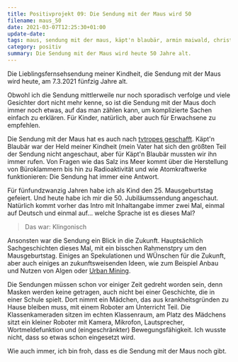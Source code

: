 ```yaml
---
title: Positivprojekt 09: Die Sendung mit der Maus wird 50
filename: maus_50
date: 2021-03-07T12:25:30+01:00
update-date:
tags: maus, sendung mit der maus, käpt'n blaubär, armin maiwald, christoph biemann, tvtropes
category: positiv
summary: Die Sendung mit der Maus wird heute 50 Jahre alt.
---
```


Die Lieblingsfernsehsendung meiner Kindheit, die Sendung mit der Maus wird heute, am 7.3.2021 fünfzig Jahre alt.

Obwohl ich die Sendung mittlerweile nur noch sporadisch verfolge und viele Gesichter dort nicht mehr kenne, so ist die Sendung mit der Maus doch immer noch etwas, auf das man zählen kann, um komplizierte Sachen einfach zu erklären. Für Kinder, natürlich, aber auch für Erwachsene zu empfehlen.

Die Sendung mit der Maus hat es auch nach [tvtropes geschafft](https://tvtropes.org/pmwiki/pmwiki.php/Series/DieSendungMitDerMaus). Käpt'n Blaubär war der Held meiner Kindheit (mein Vater hat sich den größten Teil der Sendung nicht angeschaut, aber für Käpt'n Blaubär mussten wir ihn immer rufen. Von Fragen wie das Salz ins Meer kommt über die Herstellung von Büroklammern bis hin zu Radioaktivität und wie Atomkraftwerke funktionieren: Die Sendung hat immer eine Antwort.

Für fünfundzwanzig Jahren habe ich als Kind den 25. Mausgeburtstag gefeiert. Und heute habe ich mir die 50. Jubiläumssendung angeschaut. Natürlich kommt vorher das Intro mit Inhaltangabe immer zwei Mal, einmal auf Deutsch und einmal auf… welche Sprache ist es dieses Mal?

> Das war: Klingonisch

Ansonsten war die Sendung ein Blick in die Zukunft. Hauptsächlich Sachgeschichten dieses Mal, mit ein bisschen Rahmenstpry um den Mausgeburtstag. Einiges an Spekulationen und WÜnschen für die Zukunft, aber auch einiges an zukunftsweisenden Ideen, wie zum Beispiel Anbau und Nutzen von Algen oder [Urban Mining](https://de.wikipedia.org/wiki/Urban_Mining).

Die Sendungen müssen schon vor einiger Zeit gedreht worden sein, denn Masken werden keine getragen, auch nicht bei einer Geschichte, die in einer Schule spielt. Dort nimmt ein Mädchen, das aus krankheitsgründen zu Hause bleiben muss, mit einem Roboter am Unterricht Teil. Die Klassenkameraden sitzen im echten Klassenraum, am Platz des Mädchens sitzt ein kleiner Roboter mit Kamera, Mikrofon, Lautsprecher, Wortmeldefunktion und (eingeschränkter) Bewegungsfähigkeit. Ich wusste nicht, dass so etwas schon eingesetzt wird.

Wie auch immer, ich bin froh, dass es die Sendung mit der Maus noch gibt.

